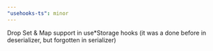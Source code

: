```yaml
---
"usehooks-ts": minor
---
```


Drop Set & Map support in use\*Storage hooks (it was a done before in deserializer, but forgotten in serializer)
